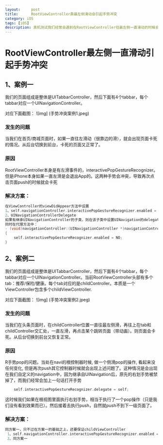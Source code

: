 ```yaml
---
layout:     post
title:      RootViewController靠最左侧滑动会引起手势冲突
category: iOS
tags: [iOS]
description: 真机测试我们经常会遇到在RootViewController往最左侧一直滑动的时候会引起页面卡死。尤其是当点击要push一个新页面时
---
```


# RootViewController最左侧一直滑动引起手势冲突

## 1、案例一

我们的页面组成是整体是UITabbarController，然后下面有4个tabbar，每个tabbar对应一个UINavigationController。

对应下面截图：
![img] (手势冲突案例1.jpeg)

### 发生的问题

当我们在首页/商城页面时，如果一直往左滑动（很靠边的滑），就会出现页面卡死的情况。从后台切换到前台，卡死的页面又正常了。

### 原因
RootViewController本身是有左滑事件的，interactivePopGestureRecognizer。但是iPhone本身如果一直左滑是会退出App的。这两种手势会冲突，导致再次点击页面push的时候就会卡死

### 解决方案：

```c++
在ViewController的viewDidAppear方法中设置
1、self.navigationController.interactivePopGestureRecognizer.enabled = NO;
2、UINavigationControllerDelegate
如果有继承UINavigationController的子类，则在该子类中设置UINavigation的delegate=self;
同时在代理方法中：
- (void)navigationController:(UINavigationController *)navigationController didShowViewController:(UIViewController *)viewController animated:(BOOL)animated
{
    self.interactivePopGestureRecognizer.enabled = NO;
}
```

## 2、案例二

我们的页面组成是整体是UITabbarController，然后下面有4个tabbar，每个tabbar对应一个UINavigationController。当前RootViewController头部有多个tab：推荐/保险/健康。每个tab对应的是childController。本质是一个ViewController包含多个childViewController.

对应下面截图：
![img] (手势冲突案例2.jpeg)

### 发生的问题

当我们在头条页面时，在childController位置一直往最左侧滑，再往上在tab和childController交汇处，一直左滑，再点击某个跳转页面（带动画）。则页面会卡死。从后台切换到前台又恢复正常。

### 原因
R手势pop的问题。当处在navi的根控制器时候, 做一个侧滑pop的操作, 看起来没任何变化, 但是再次push其它控制器时候就会出现上述问题了。这种情况是会出现在我们自定义的navigation中，因为继承自UINavigation后，原先的右划手势被禁掉了，而我们经常会加上一句话打开手势
```c++
    self.interactivePopGestureRecognizer.delegate = self;

```
这时候我们如果在根视图里面执行右划手势，相当于执行了一个pop操作（只是我们没有看到效果而已）。然后接着去执行push，自然就push不到下一级页面了。

### 解决方案：

```c++
同方案一，只不过在方案一的基础之上，还要保证childViewController
 1、self.navigationController.interactivePopGestureRecognizer.enabled = NO;
 2、同方案一
```
